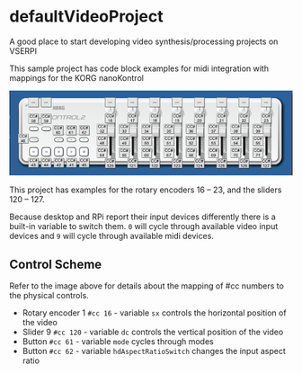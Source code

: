 # defaultVideoProject

A good place to start developing video synthesis/processing projects on VSERPI

This sample project has code block examples for midi integration with mappings for the KORG nanoKontrol

![Control Scheme](https://github.com/PeteHaughie/defaultVideoProject/blob/main/vserpi-midi-ccs.png?raw=true)

This project has examples for the rotary encoders 16 – 23, and the sliders 120 – 127.

Because desktop and RPi report their input devices differently there is a built-in variable to switch them. `0` will cycle through available video input devices and `9` will cycle through available midi devices.

## Control Scheme

Refer to the image above for details about the mapping of #cc numbers to the physical controls.

- Rotary encoder 1 `#cc 16` - variable `sx` controls the horizontal position of the video
- Slider 9 `#cc 120` - variable `dc` controls the vertical position of the video
- Button `#cc 61` - variable `mode` cycles through modes
- Button `#cc 62` - variable `hdAspectRatioSwitch` changes the input aspect ratio

